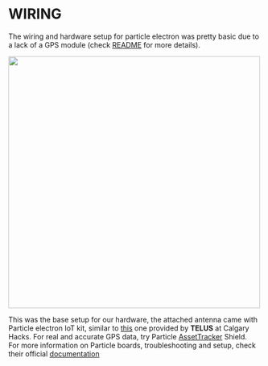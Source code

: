 WIRING
=============================

The wiring and hardware setup for particle electron was pretty basic due to a lack of a GPS module (check [README](https://github.com/CalgaryHacks2018/particle_run/blob/master/README.md "README.md") for more details).

<img src="https://github.com/CalgaryHacks2018/particle_run/blob/master/common/images/setup.JPG" width="500"><br/>

This was the base setup for our hardware, the attached antenna came with Particle electron IoT kit, similar to [this](https://www.adafruit.com/product/3234) one provided by **TELUS** at Calgary Hacks. For real and accurate GPS data, try Particle [AssetTracker](https://www.particle.io/products/hardware/asset-tracker/) Shield.<br/>
For more information on Particle boards, troubleshooting and setup, check their official [documentation](https://docs.particle.io/reference/firmware/electron/)
